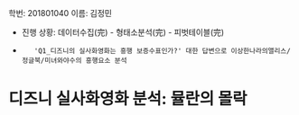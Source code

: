 학번: 201801040 이름: 김정민

- 진행 상황: 데이터수집(完) - 형태소분석(完) - 피벗테이블(完) 
-        'Q1_디즈니의 실사화영화는 흥행 보증수표인가?' 대한 답변으로 이상한나라의앨리스/정글북/미녀와야수의 흥행요소 분석 


# 디즈니 실사화영화 분석: 뮬란의 몰락
